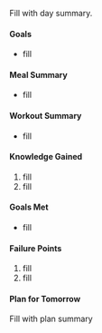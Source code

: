 
Fill with day summary.

#### Goals
- fill

#### Meal Summary
- fill
 
#### Workout Summary
- fill 

#### Knowledge Gained  
1. fill
2. fill

#### Goals Met  
- fill

#### Failure Points
1. fill
2. fill

#### Plan for Tomorrow  

Fill with plan summary

